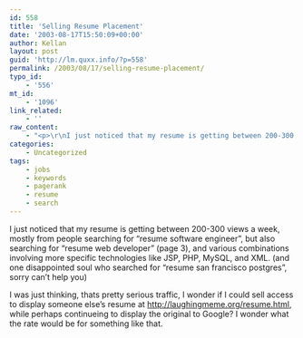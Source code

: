 ```yaml
---
id: 558
title: 'Selling Resume Placement'
date: '2003-08-17T15:50:09+00:00'
author: Kellan
layout: post
guid: 'http://lm.quxx.info/?p=558'
permalink: /2003/08/17/selling-resume-placement/
typo_id:
    - '556'
mt_id:
    - '1096'
link_related:
    - ''
raw_content:
    - "<p>\r\nI just noticed that my resume is getting between 200-300 views a week, mostly from people searching for \\\"resume software engineer\\\", but also searching for \\\"resume web developer\\\" (page 3), and various combinations involving more specific technologies like JSP, PHP, MySQL, and XML. (and one disappointed soul who searched for \\\"resume san francisco postgres\\\", sorry can\\'t help you)\r\n</p>\r\n<p>\r\nI was just thinking, thats pretty serious traffic, I wonder if I could sell access to display someone elses resume at http://laughingmeme.org/resume.html, while perhaps continueing to display the original to Google?  I wonder what the rate would be for something like that.\r\n</p>"
categories:
    - Uncategorized
tags:
    - jobs
    - keywords
    - pagerank
    - resume
    - search
---
```


I just noticed that my resume is getting between 200-300 views a week, mostly from people searching for “resume software engineer”, but also searching for “resume web developer” (page 3), and various combinations involving more specific technologies like JSP, PHP, MySQL, and XML. (and one disappointed soul who searched for “resume san francisco postgres”, sorry can’t help you)

I was just thinking, thats pretty serious traffic, I wonder if I could sell access to display someone else’s resume at http://laughingmeme.org/resume.html, while perhaps continueing to display the original to Google? I wonder what the rate would be for something like that.